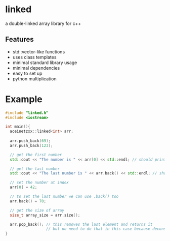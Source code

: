 # linked
a double-linked array library for c++<br>
## Features
- std::vector-like functions
- uses class templates
- minimal standard library usage
- minimal dependencies
- easy to set up
- python multiplication
# Example
```c++
#include "linked.h"
#include <iostream>

int main(){
  aceinetzxx::linked<int> arr;
  
  arr.push_back(69);
  arr.push_back(123);

  // get the first number
  std::cout << "The number is " << arr[0] << std::endl; // should print "The number is 69"

  // get the last number
  std::cout << "The last number is " << arr.back() << std::endl; // should also print "The last number is 123"

  // set the number at index
  arr[0] = 42;

  // to set the last number we can use .back() too
  arr.back() = 70;

  // get the size of array
  size_t array_size = arr.size();

  arr.pop_back(); // this removes the last element and returns it
                  // but no need to do that in this case because deconstructor cleans everything
}
```
